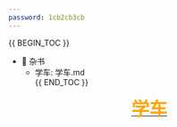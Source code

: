 ```yaml
---
password: 1cb2cb3cb
---
```

{{ BEGIN_TOC }}  
- 🎹 杂书
    - 学车: 学车.md  
{{ END_TOC }}  

[<center> <font size="6" font face="仿宋" font color=orange>**学车**</font></center>](学车.md)  